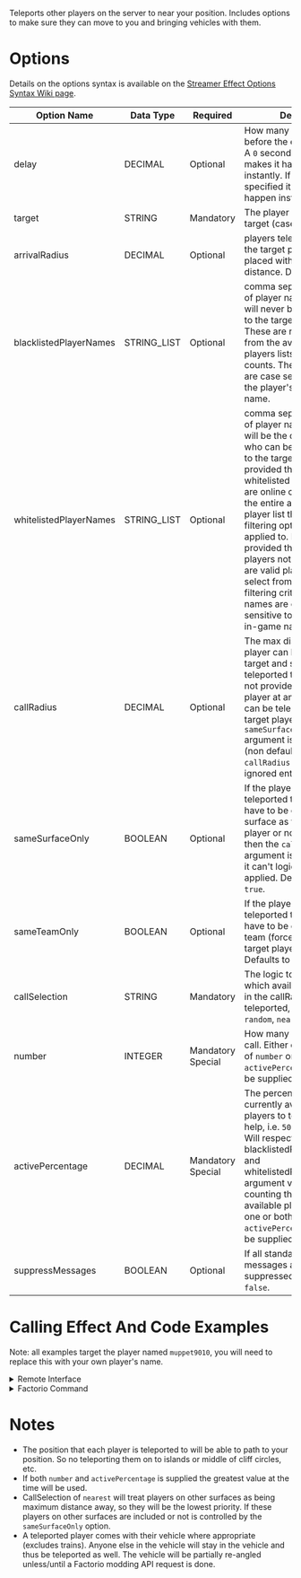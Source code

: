 Teleports other players on the server to near your position. Includes options to make sure they can move to you and bringing vehicles with them.



# Options

Details on the options syntax is available on the [Streamer Effect Options Syntax Wiki page](https://github.com/muppet9010/factorio-muppet-streamer/wiki/Streamer-Effect-Options-Syntax).

| Option Name | Data Type | Required | Details |
| --- | --- | --- | --- |
| delay | DECIMAL | Optional | How many seconds before the effect starts. A `0` second delay makes it happen instantly. If not specified it defaults to happen instantly. |
| target | STRING | Mandatory | The player name to target (case sensitive). |
| arrivalRadius | DECIMAL | Optional | players teleported to the target player will be placed within this max distance. Defaults to `10`. |
| blacklistedPlayerNames | STRING_LIST | Optional | comma separated list of player names who will never be teleported to the target player. These are removed from the available players lists and counts. These names are case sensitive to the player's in-game name. |
| whitelistedPlayerNames | STRING_LIST | Optional | comma separated list of player names who will be the only ones who can be teleported to the target player. If provided these whitelisted players who are online constitute the entire available player list that any other filtering options are applied to. If not provided then all online players not blacklisted are valid players to select from based on filtering criteria. These names are case sensitive to the player's in-game name. |
| callRadius | DECIMAL | Optional | The max distance a player can be from the target and still be teleported to them. If not provided then a player at any distance can be teleported to the target player. If the `sameSurfaceOnly` argument is set to `false` (non default) then the `callRadius` argument is ignored entirely. |
| sameSurfaceOnly | BOOLEAN | Optional | If the players being teleported to the target have to be on the same surface as the target player or not. If `false` then the `callRadius` argument is ignored as it can't logically be applied. Defaults to `true`. |
| sameTeamOnly | BOOLEAN | Optional | If the players being teleported to the target have to be on the same team (force) as the target player or not. Defaults to `true`. |
| callSelection | STRING | Mandatory | The logic to select which available players in the callRadius are teleported, either: `random`, `nearest`. |
| number | INTEGER | Mandatory Special | How many players to call. Either one or both of `number` or `activePercentage` must be supplied. |
| activePercentage | DECIMAL | Mandatory Special | The percentage of currently available players to teleport to help, i.e. `50` for 50%. Will respect blacklistedPlayerNames and whitelistedPlayerName argument values when counting the number of available players. Either one or both of `number` or `activePercentage` must be supplied. |
| suppressMessages | BOOLEAN | Optional | If all standard effect messages are suppressed. Defaults to `false`. |



# Calling Effect And Code Examples

Note: all examples target the player named `muppet9010`, you will need to replace this with your own player's name.

<details><summary>Remote Interface</summary>
<p>

Remote Interface Syntax: `/sc remote.call('muppet_streamer', 'run_command', 'muppet_streamer_call_for_help', [OPTIONS TABLE])`

The options must be provided as a Lua table.

Examples:

| Example | Code |
| --- | --- |
| call in the greater of either 3 or 50% of valid players | `/sc remote.call('muppet_streamer', 'run_command', 'muppet_streamer_call_for_help', {target="muppet9010", callSelection="random", number=3, activePercentage=50})` |
| call in all the players nearby | `/sc remote.call('muppet_streamer', 'run_command', 'muppet_streamer_call_for_help', {target="muppet9010", callRadius=200, callSelection="random", activePercentage=100})` |


Further details and more advanced usage of using Remote Interfaces can be found here on the [Streamer Effect Options Syntax Wiki page](https://github.com/muppet9010/factorio-muppet-streamer/wiki/Streamer-Effect-Options-Syntax).

</p>
</details>



<details><summary>Factorio Command</summary>
<p>

Command Syntax: `/muppet_streamer_call_for_help [OPTIONS TABLE AS JSON STRING]`

The effect's options must be provided as a JSON string of a table.

Examples:

| Example | Code |
| --- | --- |
| call in the greater of either 3 or 50% of valid players | `/muppet_streamer_call_for_help {"target":"muppet9010", "callSelection":"random", "number":3, "activePercentage":50}` |
| call in all the players nearby | `/muppet_streamer_call_for_help {"target":"muppet9010", "callRadius":200, "callSelection":"random", "activePercentage":100}` |

</p>
</details>



# Notes

- The position that each player is teleported to will be able to path to your position. So no teleporting them on to islands or middle of cliff circles, etc.
- If both `number` and `activePercentage` is supplied the greatest value at the time will be used.
- CallSelection of `nearest` will treat players on other surfaces as being maximum distance away, so they will be the lowest priority. If these players on other surfaces are included or not is controlled by the `sameSurfaceOnly` option.
- A teleported player comes with their vehicle where appropriate (excludes trains). Anyone else in the vehicle will stay in the vehicle and thus be teleported as well. The vehicle will be partially re-angled unless/until a Factorio modding API request is done.